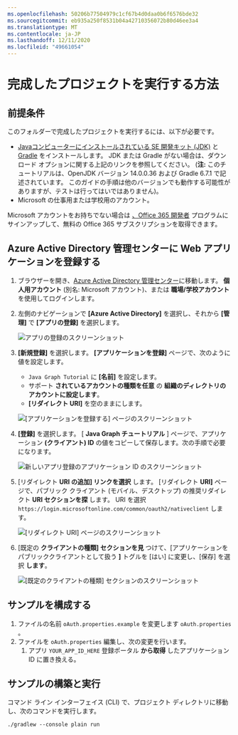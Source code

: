```yaml
---
ms.openlocfilehash: 50206b77504979c1cf67b4d0daa0b6f6576bde32
ms.sourcegitcommit: eb935a250f8531b04a42710356072b80d46ee3a4
ms.translationtype: MT
ms.contentlocale: ja-JP
ms.lasthandoff: 12/11/2020
ms.locfileid: "49661054"
---
```

# <a name="how-to-run-the-completed-project"></a>完成したプロジェクトを実行する方法

## <a name="prerequisites"></a>前提条件

このフォルダーで完成したプロジェクトを実行するには、以下が必要です。

- [Javaコンピューターにインストールされている SE 開発キット (JDK)](https://java.com/en/download/faq/develop.xml) と [Gradle](https://gradle.org/) をインストールします。 JDK または Gradle がない場合は、ダウンロード オプションに関する上記のリンクを参照してください。 (**注:** このチュートリアルは、OpenJDK バージョン 14.0.0.36 および Gradle 6.7.1 で記述されています。 このガイドの手順は他のバージョンでも動作する可能性がありますが、テストは行ってはいではありません)。
- Microsoft の仕事用または学校用のアカウント。

Microsoft アカウントをお持ちでない場合は [、Office 365 開発者](https://developer.microsoft.com/office/dev-program) プログラムにサインアップして、無料の Office 365 サブスクリプションを取得できます。

## <a name="register-a-web-application-with-the-azure-active-directory-admin-center"></a>Azure Active Directory 管理センターに Web アプリケーションを登録する

1. ブラウザーを開き、[Azure Active Directory 管理センター](https://aad.portal.azure.com)に移動します。 **個人用アカウント** (別名: Microsoft アカウント)、または **職場/学校アカウント** を使用してログインします。

1. 左側のナビゲーションで **[Azure Active Directory]** を選択し、それから **[管理]** で **[アプリの登録]** を選択します。

    ![アプリの登録のスクリーンショット ](/tutorial/images/aad-portal-app-registrations.png)

1. **[新規登録]** を選択します。 **[アプリケーションを登録]** ページで、次のように値を設定します。

    - `Java Graph Tutorial` に **[名前]** を設定します。
    - サポート **されているアカウントの種類を任意** の **組織のディレクトリのアカウントに設定します**。
    - **[リダイレクト URI]** を空のままにします。

    ![[アプリケーションを登録する] ページのスクリーンショット](/tutorial/images/aad-register-an-app.png)

1. **[登録]** を選択します。 [ **Java Graph チュートリアル** ] ページで、アプリケーション **(クライアント) ID** の値をコピーして保存します。次の手順で必要になります。

    ![新しいアプリ登録のアプリケーション ID のスクリーンショット](/tutorial/images/aad-application-id.png)

1. [リダイレクト **URI の追加] リンクを選択** します。 [リダイレクト **URI]** ページで、パブリック クライアント (モバイル、デスクトップ) の推奨リダイレクト **URI セクションを探** します。 URI を選択 `https://login.microsoftonline.com/common/oauth2/nativeclient` します。

    ![[リダイレクト URI] ページのスクリーンショット](/tutorial/images/aad-redirect-uris.png)

1. [既定の **クライアントの種類] セクションを見** つけて、[アプリケーションをパブリッククライアントとして扱う **]** トグルを [はい] に変更し、[保存] を選択 **します**。

    ![[既定のクライアントの種類] セクションのスクリーンショット](/tutorial/images/aad-default-client-type.png)

## <a name="configure-the-sample"></a>サンプルを構成する

1. ファイルの名前 `oAuth.properties.example` を変更します `oAuth.properties` 。
1. ファイルを `oAuth.properties` 編集し、次の変更を行います。
    1. アプリ `YOUR_APP_ID_HERE` 登録ポータル **から取得** したアプリケーション ID に置き換える。

## <a name="build-and-run-the-sample"></a>サンプルの構築と実行

コマンド ライン インターフェイス (CLI) で、プロジェクト ディレクトリに移動し、次のコマンドを実行します。

```Shell
./gradlew --console plain run
```
